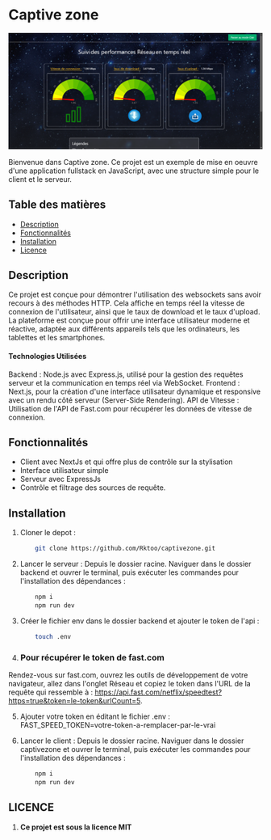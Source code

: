 # Captive zone

![banner](banner.png)

Bienvenue dans Captive zone. Ce projet est un exemple de mise en oeuvre d'une application fullstack en JavaScript, avec une structure simple pour le client et le serveur.

## Table des matières
- [Description](#description)
- [Fonctionnalités](#fonctionnalités)
- [Installation](#installation)
- [Licence](#Licence)

## Description
Ce projet est conçue pour démontrer l'utilisation des websockets sans avoir recours à des méthodes HTTP. Cela affiche en temps réel la vitesse de connexion de l'utilisateur, ainsi que le taux de download et le taux d'upload. La plateforme est conçue pour offrir une interface utilisateur moderne et réactive, adaptée aux différents appareils tels que les ordinateurs, les tablettes et les smartphones.

#### Technologies Utilisées
Backend : Node.js avec Express.js, utilisé pour la gestion des requêtes serveur et la communication en temps réel via WebSocket.
Frontend : Next.js, pour la création d'une interface utilisateur dynamique et responsive avec un rendu côté serveur (Server-Side Rendering).
API de Vitesse : Utilisation de l'API de Fast.com pour récupérer les données de vitesse de connexion.

## Fonctionnalités
- Client avec NextJs et qui offre plus de contrôle sur la stylisation
- Interface utilisateur simple
- Serveur avec ExpressJs
- Contrôle et filtrage des sources de requête.

## Installation
1. Cloner le depot :
    ```bash
        git clone https://github.com/Rktoo/captivezone.git
2. Lancer le serveur :
 Depuis le dossier racine. Naviguer dans le dossier backend et ouvrer le terminal, puis exécuter les commandes pour l'installation des dépendances :
    ```bash
        npm i
        npm run dev
3. Créer le fichier env dans le dossier backend et ajouter le token de l'api :
    ```bash
        touch .env

4. ### Pour récupérer le token de fast.com

Rendez-vous sur fast.com, ouvrez les outils de développement de votre navigateur, allez dans l'onglet Réseau et copiez le token dans l'URL de la requête qui ressemble à : https://api.fast.com/netflix/speedtest?https=true&token=le-token&urlCount=5.    

5. Ajouter votre token en éditant le fichier .env :         
FAST_SPEED_TOKEN=votre-token-a-remplacer-par-le-vrai

6. Lancer le client :
Depuis le dossier racine. Naviguer dans le dossier captivezone et ouvrer le terminal, puis exécuter les commandes pour l'installation des dépendances :    
    ```bash
        npm i
        npm run dev

## LICENCE
1. **Ce projet est sous la licence MIT**

